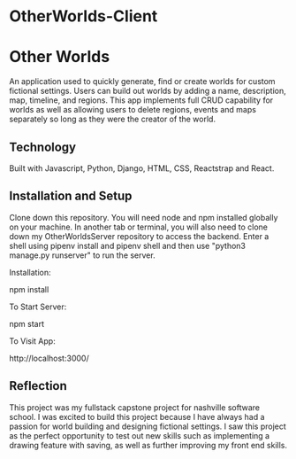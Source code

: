 <!-- TODO: UPDATE THE README -->
# OtherWorlds-Client

<h1><b>Other Worlds</b></h1>

An application used to quickly generate, find or create worlds for custom fictional settings. Users can build out worlds by adding a name, description, map, timeline, and regions. This app implements full CRUD capability for worlds as well as allowing users to delete regions, events and maps separately so long as they were the creator of the world.

<h2><b>Technology</b></h2>

Built with Javascript, Python, Django, HTML, CSS, Reactstrap and React.

<h2><b>Installation and Setup</b></h2>

Clone down this repository. You will need node and npm installed globally on your machine.
In another tab or terminal, you will also need to clone down my OtherWorldsServer repository to access the backend. 
Enter a shell using pipenv install and pipenv shell and then use "python3 manage.py runserver" to run the server.

Installation:

npm install

To Start Server:

npm start

To Visit App:

http://localhost:3000/

<h2><b>Reflection</b></h2>

This project was my fullstack capstone project for nashville software school. I was excited to build this project because I have always had a passion for world building and designing fictional settings. I saw this project as the perfect opportunity to test out new skills such as implementing a drawing feature with saving, as well as further improving my front end skills.

